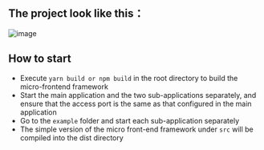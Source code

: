## The project look like this：
![image](https://user-images.githubusercontent.com/98678475/169700381-bf4939b1-7cf4-452a-aa07-977da0c28146.png)

## How to start

- Execute `yarn build or npm build` in the root directory to build the micro-frontend framework
- Start the main application and the two sub-applications separately, and ensure that the access port is the same as that configured in the main application
- Go to the `example` folder and start each sub-application separately
- The simple version of the micro front-end framework under `src` will be compiled into the dist directory
